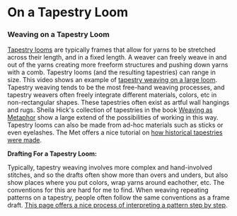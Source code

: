 # On a Tapestry Loom

### Weaving on a Tapestry Loom

[Tapestry looms](https://www.schachtspindle.com/product/tapestry-loom/) are typically frames that allow for yarns to be stretched across their length, and in a fixed length. A weaver can freely weave in and out of the yarns creating more freeform structures and pushing down yarns with a comb. Tapestry looms \(and the resulting tapestries\) can range in size. This video shows an example of [tapestry weaving on a large loom](https://vimeo.com/120200005). Tapestry weaving tends to be the most free-hand weaving processes, and tapestry weavers often freely integrate different materials, colors, etc in non-rectangular shapes. These tapestries often exist as artful wall hangings and rugs. Sheila Hick's collection of tapestries in the book [Weaving as Metaphor](https://yalebooks.yale.edu/book/9780300237221/sheila-hicks) show a large extend of the possibilities of working in this way. Tapestry looms can also be made from ad-hoc materials such as sticks or even eyelashes. The Met offers a nice tutorial on [how historical tapestries were made](https://www.metmuseum.org/blogs/now-at-the-met/2014/making-a-tapestry). 

**Drafting For a Tapestry Loom:**

Typically, tapestry weaving involves more complex and hand-involved stitches, and so the drafts often show more than overs and unders, but also show places where you put colors, wrap yarns around eachother, etc. The conventions for this are hard for me to find. When weaving repeating patterns on a tapestry, people often follow the same conventions as a frame draft. [This page offers a nice process of interpreting a pattern step by step](https://www.kaliko.co/blog/weaving-simple-patterns-on-a-frame-loom-tutorial).  


